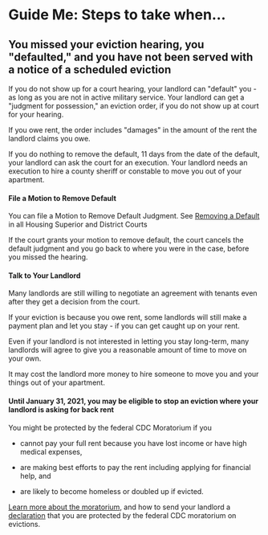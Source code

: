 Guide Me: Steps to take when...
===============================

You missed your eviction hearing, you \"defaulted,\" and you have not been served with a notice of a scheduled eviction
-----------------------------------------------------------------------------------------------------------------------

If you do not show up for a court hearing, your landlord can \"default\"
you - as long as you are not in active military service. Your landlord
can get a \"judgment for possession,\" an eviction order, if you do not
show up at court for your hearing.

If you owe rent, the order includes \"damages\" in the amount of the
rent the landlord claims you owe.

If you do nothing to remove the default, 11 days from the date of the
default, your landlord can ask the court for an execution. Your landlord
needs an execution to hire a county sheriff or constable to move you out
of your apartment.

#### File a Motion to Remove Default

You can file a Motion to Remove Default Judgment. See [Removing a Default](https://www.masslegallhelp.org/housing/lt1-booklet-6-removing-default.pdf)
in all Housing Superior and District Courts

If the court grants your motion to remove default, the court cancels the default judgment and you go back to where you were in the case, before you missed the hearing.

#### Talk to Your Landlord

Many landlords are still willing to negotiate an agreement with tenants
even after they get a decision from the court.

If your eviction is because you owe rent, some landlords will still
make a payment plan and let you stay - if you can get caught up on your
rent.

Even if your landlord is not interested in letting you stay long-term,
many landlords will agree to give you a reasonable amount of time to
move on your own.

It may cost the landlord more money to hire someone to move you and your
things out of your apartment.

#### Until January 31, 2021, you may be eligible to stop an eviction where your landlord is asking for back rent

You might be protected by the federal CDC Moratorium if you

-   cannot pay your full rent because you have lost income or have high
    medical expenses, 

-   are making best efforts to pay the rent including applying for
    financial help, and

-   are likely to become homeless or doubled up if evicted.

[Learn more about the
moratorium](https://www.masslegalhelp.org/covid-19/housing), and how to send your landlord a
[declaration](https://MassLegalHelp.org/cdc-declaration.pdf)
that you are protected by the federal CDC moratorium on evictions.

